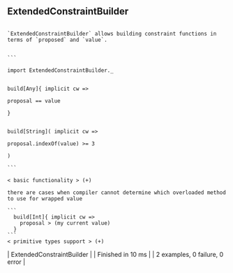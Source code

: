## ExtendedConstraintBuilder
                                                                              
                                                                                                                                                            
                                                                              `ExtendedConstraintBuilder` allows building constraint functions in terms of `proposed` and `value`.
                                                                              
                                                                                  ```
                                                                                  import ExtendedConstraintBuilder._
                                                                              
                                                                                  build[Any]{ implicit cw =>
                                                                                    proposal == value
                                                                                  }
                                                                              
                                                                                  build[String]( implicit cw =>
                                                                                    proposal.indexOf(value) >= 3
                                                                                  )
                                                                                  ```
                                                                                  < basic functionality > (+)  
  
    there are cases when compiler cannot determine which overloaded method to use for wrapped value
  
    ```
      build[Int]{ implicit cw =>
        proposal > (my current value)
      }
    ```
    < primitive types support > (+)

| ExtendedConstraintBuilder |
| Finished in 10 ms |
| 2 examples, 0 failure, 0 error |